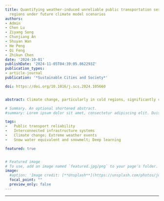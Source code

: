 ```yaml
---
title: Quantifying weather-induced unreliable public transportation service in cold
  regions under future climate model scenarios
authors:
- Admin
- Chen Lu
- Ziyang Song
- Chunjiang An
- Shuyan Wan
- He Peng
- Qi Feng
- Zhikun Chen
date: '2024-10-01'
publishDate: '2024-11-05T04:39:05.862293Z'
publication_types:
- article-journal
publication: '*Sustainable Cities and Society*'

doi: https://doi.org/10.1016/j.scs.2024.105660


abstract: Climate change, particularly in cold regions, significantly challenges public transportation systems. This study conducts a comprehensive analysis of weather patterns and public transit reliability in the context of climate change impacts. Leveraging advanced modeling techniques, including a ridge regression model for snow water equivalent data estimation and a long short-term memory (LSTM) based on recurrent neural network, the study aims to assess the reliability trends of the rapid transit system under various climate scenarios. The findings reveal that climate change in general increases weather-related delays in the Toronto transit system. The number of short delays decreased accordingly due to changes in winter temperatures but exacerbated long delays as the number of weather extremes increased. The LSTM model performed effectively in predicting delays, especially for the rapid transit system sensitive to weather variations. This study emphasizes the need for robust planning and interventions to increase the resilience of transit systems against climate change and highlights the importance of the integration of climate and extreme weather considerations into transportation management.

# Summary. An optional shortened abstract.
#summary: Lorem ipsum dolor sit amet, consectetur adipiscing elit. Duis posuere tellus ac convallis placerat. Proin tincidunt magna sed ex sollicitudin condimentum.

tags:
-	Public transport reliability
-	Interconnected infrastructure systems
-	Climate change; Extreme weather events
-	Snow water equivalent and snowmelt; Deep learning

featured: true


# Featured image
# To use, add an image named `featured.jpg/png` to your page's folder. 
image:
  #aption: 'Image credit: [**Unsplash**](https://unsplash.com/photos/jdD8gXaTZsc)'
  focal_point: ""
  preview_only: false
---
```

---
